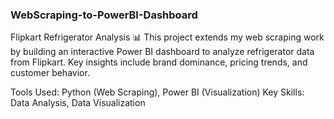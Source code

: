 ### WebScraping-to-PowerBI-Dashboard
Flipkart Refrigerator Analysis 📊
This project extends my web scraping work by building an interactive Power BI dashboard to analyze refrigerator data from Flipkart. Key insights include brand dominance, pricing trends, and customer behavior.

Tools Used: Python (Web Scraping), Power BI (Visualization)
Key Skills: Data Analysis, Data Visualization
